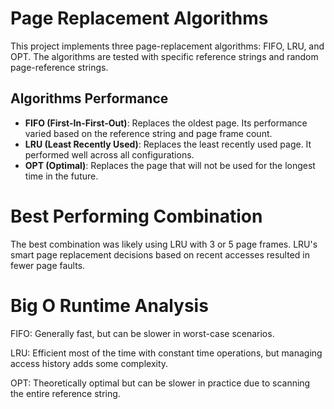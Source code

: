 # Page Replacement Algorithms

This project implements three page-replacement algorithms: FIFO, LRU, and OPT. The algorithms are tested with specific reference strings and random page-reference strings.

##  Algorithms Performance
- **FIFO (First-In-First-Out)**: Replaces the oldest page. Its performance varied based on the reference string and page frame count.
- **LRU (Least Recently Used)**: Replaces the least recently used page. It performed well across all configurations.
- **OPT (Optimal)**: Replaces the page that will not be used for the longest time in the future.

# Best Performing Combination
The best combination was likely using LRU with 3 or 5 page frames. LRU's smart page replacement decisions based on recent accesses resulted in fewer page faults. 

# Big O Runtime Analysis
FIFO: Generally fast, but can be slower in worst-case scenarios.

LRU: Efficient most of the time with constant time operations, but managing access history adds some complexity.

OPT: Theoretically optimal but can be slower in practice due to scanning the entire reference string.